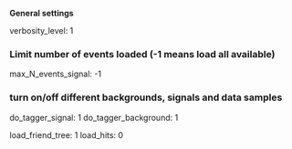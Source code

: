 **General settings**

verbosity_level:  1

### Limit number of events loaded (-1 means load all available)
max_N_events_signal:  -1

### turn on/off different backgrounds, signals and data samples
do_tagger_signal:             1
do_tagger_background:   1

load_friend_tree:  1
load_hits:             0



